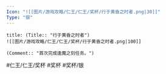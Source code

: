 ```yaml
---
Icon: "![[图片/游戏攻略/仁王/仁王/奖杯/行于黄昏之时者.png|30]]"
Type: "银"
---
```

```ad-common-silver-trophy
title: (Title:: "行于黄昏之时者")
![[图片/游戏攻略/仁王/仁王/奖杯/行于黄昏之时者.png|100]]

(Comment:: "首次完成逢魔之刻任务。")
```

#仁王/仁王/奖杯 #奖杯 #奖杯/银
